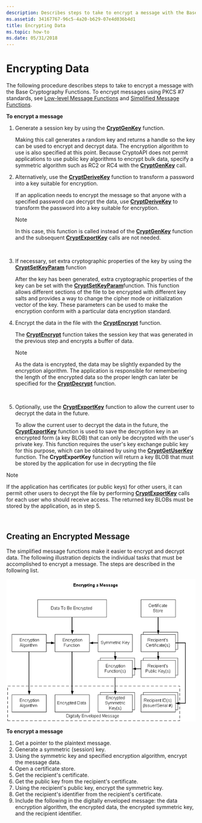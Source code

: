 ```yaml
---
description: Describes steps to take to encrypt a message with the Base Cryptography Functions.
ms.assetid: 34167767-96c5-4a20-b629-07e4d036b4d1
title: Encrypting Data
ms.topic: how-to
ms.date: 05/31/2018
---
```


# Encrypting Data

The following procedure describes steps to take to encrypt a message with the Base Cryptography Functions. To encrypt messages using PKCS \#7 standards, see [Low-level Message Functions](cryptography-functions.md) and [Simplified Message Functions](cryptography-functions.md).

**To encrypt a message**

1.  Generate a session key by using the [**CryptGenKey**](/windows/desktop/api/Wincrypt/nf-wincrypt-cryptgenkey) function.

    Making this call generates a random key and returns a handle so the key can be used to encrypt and decrypt data. The encryption algorithm to use is also specified at this point. Because CryptoAPI does not permit applications to use public key algorithms to encrypt bulk data, specify a symmetric algorithm such as RC2 or RC4 with the [**CryptGenKey**](/windows/desktop/api/Wincrypt/nf-wincrypt-cryptgenkey) call.

2.  Alternatively, use the [**CryptDeriveKey**](/windows/desktop/api/Wincrypt/nf-wincrypt-cryptderivekey) function to transform a password into a key suitable for encryption.

    If an application needs to encrypt the message so that anyone with a specified password can decrypt the data, use [**CryptDeriveKey**](/windows/desktop/api/Wincrypt/nf-wincrypt-cryptderivekey) to transform the password into a key suitable for encryption.

    > [!Note]  
    > In this case, this function is called instead of the [**CryptGenKey**](/windows/desktop/api/Wincrypt/nf-wincrypt-cryptgenkey) function and the subsequent [**CryptExportKey**](/windows/desktop/api/Wincrypt/nf-wincrypt-cryptexportkey) calls are not needed.

     

3.  If necessary, set extra cryptographic properties of the key by using the [**CryptSetKeyParam**](/windows/desktop/api/Wincrypt/nf-wincrypt-cryptsetkeyparam) function

    After the key has been generated, extra cryptographic properties of the key can be set with the [**CryptSetKeyParam**](/windows/desktop/api/Wincrypt/nf-wincrypt-cryptsetkeyparam)function. This function allows different sections of the file to be encrypted with different key salts and provides a way to change the cipher mode or initialization vector of the key. These parameters can be used to make the encryption conform with a particular data encryption standard.

4.  Encrypt the data in the file with the [**CryptEncrypt**](/windows/desktop/api/Wincrypt/nf-wincrypt-cryptencrypt) function.

    The [**CryptEncrypt**](/windows/desktop/api/Wincrypt/nf-wincrypt-cryptencrypt) function takes the session key that was generated in the previous step and encrypts a buffer of data.

    > [!Note]  
    > As the data is encrypted, the data may be slightly expanded by the encryption algorithm. The application is responsible for remembering the length of the encrypted data so the proper length can later be specified for the [**CryptDecrypt**](/windows/desktop/api/Wincrypt/nf-wincrypt-cryptdecrypt) function.

     

5.  Optionally, use the [**CryptExportKey**](/windows/desktop/api/Wincrypt/nf-wincrypt-cryptexportkey) function to allow the current user to decrypt the data in the future.

    To allow the current user to decrypt the data in the future, the [**CryptExportKey**](/windows/desktop/api/Wincrypt/nf-wincrypt-cryptexportkey) function is used to save the decryption key in an encrypted form (a key BLOB) that can only be decrypted with the user's private key. This function requires the user's key exchange public key for this purpose, which can be obtained by using the [**CryptGetUserKey**](/windows/desktop/api/Wincrypt/nf-wincrypt-cryptgetuserkey) function. The **CryptExportKey** function will return a key BLOB that must be stored by the application for use in decrypting the file

> [!Note]  
> If the application has certificates (or public keys) for other users, it can permit other users to decrypt the file by performing [**CryptExportKey**](/windows/desktop/api/Wincrypt/nf-wincrypt-cryptexportkey) calls for each user who should receive access. The returned key BLOBs must be stored by the application, as in step 5.

 

## Creating an Encrypted Message

The simplified message functions make it easier to encrypt and decrypt data. The following illustration depicts the individual tasks that must be accomplished to encrypt a message. The steps are described in the following list.

![encrypting a message](images/encmsg.png)

**To encrypt a message**

1.  Get a pointer to the plaintext message.
2.  Generate a symmetric (session) key.
3.  Using the symmetric key and specified encryption algorithm, encrypt the message data.
4.  Open a certificate store.
5.  Get the recipient's certificate.
6.  Get the public key from the recipient's certificate.
7.  Using the recipient's public key, encrypt the symmetric key.
8.  Get the recipient's identifier from the recipient's certificate.
9.  Include the following in the digitally enveloped message: the data encryption algorithm, the encrypted data, the encrypted symmetric key, and the recipient identifier.

 

 



